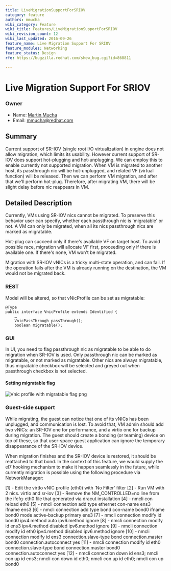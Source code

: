 ```yaml
---
title: LiveMigrationSupportForSRIOV
category: feature
authors: mmucha
wiki_category: Feature
wiki_title: Features/LiveMigrationSupportForSRIOV
wiki_revision_count: 12
wiki_last_updated: 2016-09-26
feature_name: Live Migration Support For SRIOV
feature_modules: Networking
feature_status: Design
rfe: https://bugzilla.redhat.com/show_bug.cgi?id=868811

---
```



# Live Migration Support For SRIOV

### Owner

*   Name: [ Martin Mucha](User:mmucha)
*   Email: mmucha@redhat.com

## Summary
Current support of SR-IOV (single root I/O virtualization) in engine 
does not allow migration, which
limits its usability. However current support of SR-IOV does support 
hot-plugging and hot-unplugging. We can employ this to enable currently 
not supported migration. When VM is migrated to another host, its
passthrough nic will be hot-unplugged, and related VF (virtual function)
will be released.
Then we can perform VM migration, and after that we'll perform hot-plug.
Therefore, after migrating VM, there will be slight delay before nic 
reappears in VM. 

## Detailed Description

Currently, VMs using SR-IOV nics cannot be migrated. To preserve this 
behavior user can specify, whether each passthrough nic is 'migratable' 
or not. A VM can only be migrated, when all its nics passthrough 
nics are marked as migratable. 

Hot-plug can succeed only if there's available VF on 
target host. To avoid possible race, migration will allocate VF first, 
proceeding only if there is available one. 
If there's none, VM won't be migrated.

Migration with SR-IOV vNICs is a tricky multi-state operation, and can 
fail. If the operation fails after the VM is already running on the 
destination, the VM would not be migrated back.

### REST

Model will be altered, so that vNicProfile can be set as migratable:
```
@Type
public interface VnicProfile extends Identified {
    …
    VnicPassThrough passThrough();
    boolean migratable();
```

### GUI

In UI, you need to flag passthrough nic as migratable to be able to do
migration when SR-IOV is used. Only passthrough nic can be marked as
migratable, or not marked as migratable. Other nics are always 
migratable, thus migratable checkbox will be selected and greyed out
when passthrough checkbox is not selected. 

#### Setting migratable flag
![Vnic profile with migratable flag png](vnicProfileWithMigratableFlag.png "Vnic profile with migratable flag png")

### Guest-side support
   
While migrating, the guest can notice that one of its vNICs has been 
unplugged, and communication is lost. To avoid that, VM admin should 
add two vNICs: an SR-IOV one for performance, and a virtio one for 
backup during migration. The guest should create a bonding (or teaming) 
device on top of these, so that user-space guest application can ignore 
the temporary disappearance of the SR-IOV device.
   
When migration finishes and the SR-IOV device is restored, it should be 
reattached to that bond. In the context of this feature, we would supply
the el7 hooking mechanism to make it happen seamlessly in the future, while
currently migration is possible using the following procedure via NetworkManager:

[1] - Edit the virtIo vNIC profile (eth0) with 'No Filter' filter
[2] - Run VM with 2 nics. virtIo and sr-iov
[3] - Remove the NM_CONTROLLED=no line from the ifcfg-eth0 file that generated via dracut installation
[4] - nmcli con reload eth0
[5] - nmcli connection add type ethernet con-name ens3 ifname ens3
[6] - nmcli connection add type bond con-name bond0 ifname bond0 mode active-backup primary ens3
[7] - nmcli connection modify id bond0 ipv4.method auto ipv6.method ignore
[8] - nmcli connection modify id ens3 ipv4.method disabled ipv6.method ignore
[9] - nmcli connection modify id eth0 ipv4.method disabled ipv6.method ignore
[10] - nmcli connection modify id ens3 connection.slave-type bond connection.master bond0 connection.autoconnect yes
[11] - nmcli connection modify id eth0 connection.slave-type bond connection.master bond0 connection.autoconnect yes
[12] - nmcli connection down id ens3; nmcli con up id ens3; nmcli con down id eth0; nmcli con up id eth0; nmcli con up bond0
